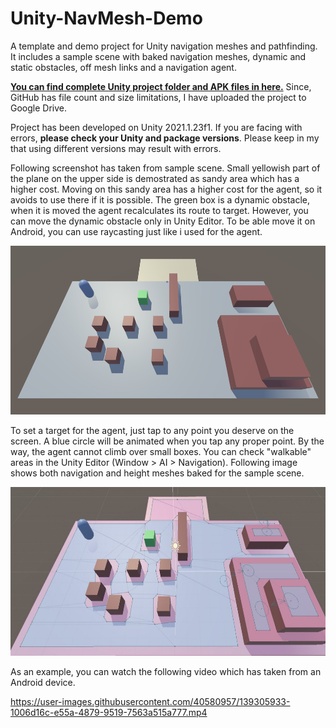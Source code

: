 # Unity-NavMesh-Demo

A template and demo project for Unity navigation meshes and pathfinding. It includes a sample scene with baked navigation meshes, dynamic and static obstacles, off mesh links and a navigation agent.

**[You can find complete Unity project folder and APK files in here.](https://drive.google.com/drive/folders/1btcns6OKTNlP4kPshp44c_Oq3RMgQD51?usp=sharing)** Since, GitHub has file count and size limitations, I have uploaded the project to Google Drive.

Project has been developed on Unity 2021.1.23f1. If you are facing with errors, **please check your Unity and package versions**. Please keep in my that using different versions may result with errors.


Following screenshot has taken from sample scene. Small yellowish part of the plane on the upper side is demostrated as sandy area which has a higher cost. Moving on this sandy area has a higher cost for the agent, so it avoids to use there if it is possible. The green box is a dynamic obstacle, when it is moved the agent recalculates its route to target. However, you can move the dynamic obstacle only in Unity Editor. To be able move it on Android, you can use raycasting just like i used for the agent.

<img src="/Images/NavMesh.jpg" width="550" height="270">

To set a target for the agent, just tap to any point you deserve on the screen. A blue circle will be animated when you tap any proper point. By the way, the agent cannot climb over small boxes. You can check "walkable" areas in the Unity Editor (Window > AI > Navigation). Following image shows both navigation and height meshes baked for the sample scene.

<img src="/Images/Meshes.jpg" width="550" height="270">

As an example, you can watch the following video which has taken from an Android device.

https://user-images.githubusercontent.com/40580957/139305933-1006d16c-e55a-4879-9519-7563a515a777.mp4

